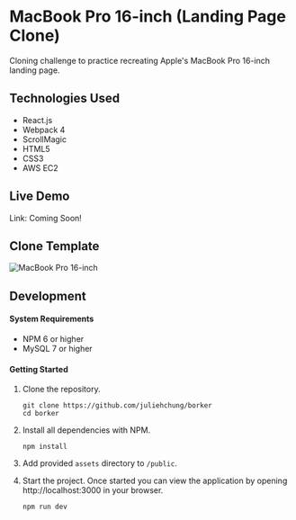 # MacBook Pro 16-inch (Landing Page Clone)

Cloning challenge to practice recreating Apple's MacBook Pro 16-inch landing page.

## Technologies Used

- React.js
- Webpack 4
- ScrollMagic
- HTML5
- CSS3
- AWS EC2

## Live Demo

Link: Coming Soon!

## Clone Template
![MacBook Pro 16-inch](public/public_assets/demo.gif)

## Development

#### System Requirements

- NPM 6 or higher
- MySQL 7 or higher

#### Getting Started

1. Clone the repository.

    ```shell
    git clone https://github.com/juliehchung/borker
    cd borker
    ```

2. Install all dependencies with NPM.

    ```shell
    npm install
    ```

3. Add provided `assets` directory to `/public`.

4. Start the project. Once started you can view the application by opening http://localhost:3000 in your browser.

    ```shell
    npm run dev
    ```
